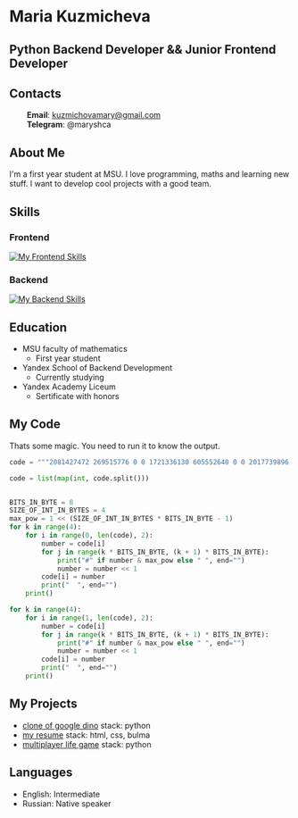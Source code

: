 # Maria Kuzmicheva
## Python Backend Developer && Junior Frontend Developer

## Contacts
&nbsp;&nbsp;&nbsp;&nbsp;&nbsp;&nbsp;&nbsp;&nbsp;**Email**: kuzmichovamary@gmail.com<br>
&nbsp;&nbsp;&nbsp;&nbsp;&nbsp;&nbsp;&nbsp;&nbsp;**Telegram**: @maryshca

## About Me
I'm a first year student at MSU. I love programming, maths and learning new stuff. I want to develop cool projects with a good team.

## Skills
### Frontend
[![My Frontend Skills](https://skills.thijs.gg/icons?i=html,js,css,git&theme=light)](https://skills.thijs.gg)
### Backend
[![My Backend Skills](https://skills.thijs.gg/icons?i=py,postgres,docker,linux,stackoverflow,git&theme=dark)](https://skills.thijs.gg)

## Education
- MSU faculty of mathematics
    - First year student
- Yandex School of Backend Development
    - Currently studying
- Yandex Academy Liceum
    - Sertificate with honors

## My Code
Thats some magic. You need to run it to know the output.
```python
code = """2081427472 269515776 0 0 1721336130 605552640 0 0 2017739896 1615875072 1010974780 37895168 0 0 1010974780 37895168 1010974784 1078082560 1145324668 1145324544 1010975298 1111636992 1010975298 1111636992 1077952576 1078099456"""

code = list(map(int, code.split()))


BITS_IN_BYTE = 8
SIZE_OF_INT_IN_BYTES = 4
max_pow = 1 << (SIZE_OF_INT_IN_BYTES * BITS_IN_BYTE - 1)
for k in range(4):
    for i in range(0, len(code), 2):
        number = code[i]
        for j in range(k * BITS_IN_BYTE, (k + 1) * BITS_IN_BYTE):
            print("#" if number & max_pow else " ", end="")
            number = number << 1
        code[i] = number
        print("  ", end="")
    print()

for k in range(4):
    for i in range(1, len(code), 2):
        number = code[i]
        for j in range(k * BITS_IN_BYTE, (k + 1) * BITS_IN_BYTE):
            print("#" if number & max_pow else " ", end="")
            number = number << 1
        code[i] = number
        print("  ", end="")
    print()
```

## My Projects
- [clone of google dino](https://github.com/KuzmichovaMary/runner-game) stack: python
- [my resume](https://kuzmichovamary.github.io/) stack: html, css, bulma
- [multiplayer life game](https://github.com/KuzmichovaMary/multiplayer-life-game) stack: python

## Languages
- English: Intermediate
- Russian: Native speaker

